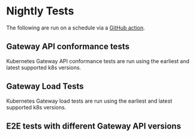 # Nightly Tests

The following are run on a schedule via a [GitHub action](/.github/workflows/nightly-tests.yaml).

## Gateway API conformance tests
Kubernetes Gateway API conformance tests are run using the earliest and latest supported k8s versions.

## Gateway Load Tests
Kubernetes Gateway load tests are run using the earliest and latest supported k8s versions.

## E2E tests with different Gateway API versions